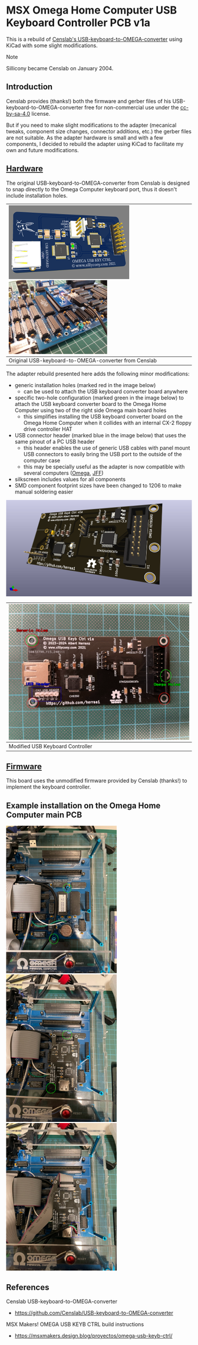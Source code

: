 # MSX Omega Home Computer USB Keyboard Controller PCB v1a

This is a rebuild of [Censlab's USB-keyboard-to-OMEGA-converter](https://github.com/Censlab/USB-keyboard-to-OMEGA-converter) using KiCad with some slight modifications.

> [!Note]
> Sillicony became Censlab on January 2004.

## Introduction

Censlab provides (thanks!) both the firmware and gerber files of his USB-keyboard-to-OMEGA-converter free for non-commercial use under the [cc-by-sa-4.0](https://creativecommons.org/licenses/by-sa/4.0/) license.

But if you need to make slight modifications to the adapter (mecanical tweaks, component size changes, connector additions, etc.) the gerber files are not suitable.
As the adapter hardware is small and with a few components, I decided to rebuild the adapter using KiCad to facilitate my own and future modifications.

## [Hardware](hardware/kicad/)

The original USB-keyboard-to-OMEGA-converter from Censlab is designed to snap directly to the Omega Computer keyboard port, thus it doesn't include installation holes.

|[<img src="https://raw.githubusercontent.com/Censlab/USB-keyboard-to-OMEGA-converter/main/images/USB-Converter-3D.png" height="200"/>](https://raw.githubusercontent.com/Censlab/USB-keyboard-to-OMEGA-converter/main/images/USB-Converter-3D.png) [<img src="https://raw.githubusercontent.com/Censlab/USB-keyboard-to-OMEGA-converter/main/images/USBKeyboardtoOMEGA.jpg" height="200"/>](https://raw.githubusercontent.com/Censlab/USB-keyboard-to-OMEGA-converter/main/images/USBKeyboardtoOMEGA.jpg)|
|:--|
| Original USB-keyboard-to-OMEGA-converter from Censlab |

The adapter rebuild presented here adds the following minor modifications:
* generic installation holes (marked red in the image below)
  * can be used to attach the USB keyboard converter board anywhere
* specific two-hole configuration (marked green in the image below) to attach the USB keyboard converter board to the Omega Home Computer using two of the right side Omega main board holes
  * this simplifies installing the USB keyboard converter board on the Omega Home Computer when it collides with an internal CX-2 floppy drive controller HAT
* USB connector header (marked blue in the image below) that uses the same pinout of a PC USB header
  * this header enables the use of generic USB cables with panel mount USB connectors to easily bring the USB port to the outside of the computer case
  * this may be specially useful as the adapter is now compatible with several computers ([Omega](https://github.com/skiselev/omega), [JFF](https://github.com/konkotgit/JFF))
* silkscreen includes values for all components
* SMD component footprint sizes have been changed to 1206 to make manual soldering easier

[<img src="images/msx-omega-usbkeybctrl.png" width="512"/>](images/msx-omega-usbkeybctrl.png)

|[<img src="images/adapter-overview.png" width="512"/>](images/adapter-overview.png)|
|:--|
| Modified USB Keyboard Controller |

## [Firmware](https://github.com/Censlab/USB-keyboard-to-OMEGA-converter/tree/main/elf)

This board uses the unmodified firmware provided by Censlab (thanks!) to implement the keyboard controller.

## Example installation on the Omega Home Computer main PCB

[<img src="images/omega-installation-example-step1.png" width="300"/>](images/omega-installation-example-step1.png)
[<img src="images/omega-installation-example-step2.png" width="300"/>](images/omega-installation-example-step2.png)
[<img src="images/omega-installation-example-step3.png" width="300"/>](images/omega-installation-example-step3.png)


## References

Censlab USB-keyboard-to-OMEGA-converter
* https://github.com/Censlab/USB-keyboard-to-OMEGA-converter

MSX Makers! OMEGA USB KEYB CTRL build instructions
* https://msxmakers.design.blog/proyectos/omega-usb-keyb-ctrl/

